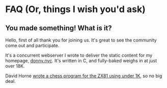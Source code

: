 # FAQ (Or, things I wish you'd ask)

## You made something! What is it?
Hello, first of all thank you for joining us.
It's great to see the community come out and
participate.

It's a concurrent webserver I wrote to deliver
the static content for my homepage, [donny.nyc](https://donny.nyc).
It's written in C, and fully-baked weighs in at just over 18K.

David Horne [wrote a chess program for the ZX81 using under 1K](https://thad.frogley.info/archive/the_greatest_program.html), so
no big deal.


